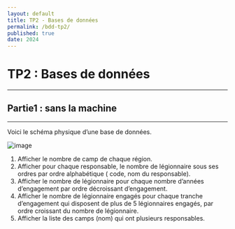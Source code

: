 ```yaml
---
layout: default
title: TP2 - Bases de données
permalink: /bdd-tp2/
published: true
date: 2024
---
```


# TP2 : Bases de données
------
## Partie1 : sans la machine
------

Voici le schéma physique d’une base de données.

![image](https://github.com/user-attachments/assets/9fb084a4-7b17-4c0c-96bc-6b49567cbef3)

1. Afficher le nombre de camp de chaque région.
2. Afficher pour chaque responsable, le nombre de légionnaire sous ses ordres par ordre alphabétique ( code, nom du responsable).
3. Afficher le nombre de légionnaire pour chaque nombre d’années d’engagement par ordre décroissant d’engagement.
4. Afficher le nombre de légionnaire engagés pour chaque tranche d’engagement qui disposent de plus de 5 légionnaires engagés, par ordre croissant du nombre de légionnaire.
5. Afficher la liste des camps (nom) qui ont plusieurs responsables.
